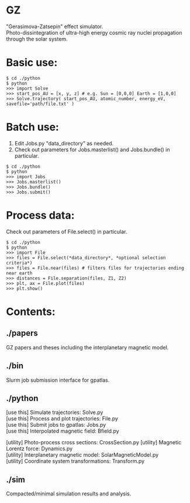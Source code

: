 # GZ
"Gerasimova-Zatsepin" effect simulator.  
Photo-dissintegration of ultra-high energy cosmic ray nuclei propagation 
through the solar system.  

# Basic use:  
```
$ cd ./python
$ python  
>>> import Solve  
>>> start_pos_AU = [x, y, z] # e.g. Sun = [0,0,0] Earth = [1,0,0]
>>> Solve.trajectory( start_pos_AU, atomic_number, energy_eV, savefile='path/file.txt' )  
```  

# Batch use:  
1.  Edit Jobs.py "data_directory" as needed.  
2.  Check out parameters for Jobs.masterlist() and Jobs.bundle() in particular.  
```
$ cd ./python
$ python
>>> import Jobs
>>> Jobs.masterlist()
>>> Jobs.bundle()
>>> Jobs.submit()
```

# Process data:
Check out parameters of File.select() in particular.
```
$ cd ./python
$ python
>>> import File
>>> files = File.select(*data_directory*, *optional selection criteria*)
>>> files = File.near(files) # filters files for trajectories ending near earth
>>> distances = File.separation(files, Z1, Z2)
>>> plt, ax = File.plot(files)
>>> plt.show()
```

# Contents:  

## ./papers
GZ papers and theses including the interplanetary magnetic model.  

## ./bin
Slurm job submission interface for gpatlas.    

## ./python

\[use this\] Simulate trajectories: Solve.py  
\[use this\] Process and plot trajectories: File.py  
\[use this\] Submit jobs to gpatlas: Jobs.py  
\[use this\] Interpolated magnetic field: Bfield.py  
  
\[utility\] Photo-process cross sections: CrossSection.py
\[utility\] Magnetic Lorentz force: Dynamics.py  
\[utility\] Interplanetary magnetic model: SolarMagneticModel.py  
\[utility\] Coordinate system transformations: Transform.py  
  
## ./sim  
Compacted/minimal simulation results and analysis.   

